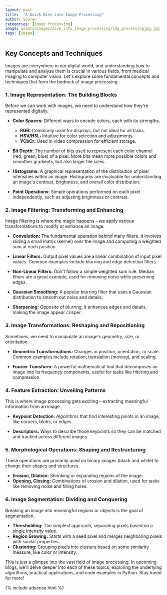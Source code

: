 ```yaml
---
layout: post
title:  "A Quick Dive into Image Processing"
author: Souren
categories: [Image Processing]
image: assets/images/dive_into_image_processing/img_processingjpg.jpg
tags: [image]
---
```


## Key Concepts and Techniques
Images are everywhere in our digital world, and understanding how to manipulate and analyze them is crucial in various fields, from medical imaging to computer vision. Let's explore some fundamental concepts and techniques that form the bedrock of image processing.

### 1. Image Representation: The Building Blocks

Before we can work with images, we need to understand how they're represented digitally. 

*   **Color Spaces:**  Different ways to encode colors, each with its strengths.
    *   **RGB:**  Commonly used for displays, but not ideal for all tasks.
    *   **HSV/HSL:**  Intuitive for color selection and adjustments.
    *   **YCbCr:**  Used in video compression for efficient storage.

*   **Bit Depth:** The number of bits used to represent each color channel (red, green, blue) of a pixel. More bits mean more possible colors and smoother gradients, but also larger file sizes.

*   **Histograms:** A graphical representation of the distribution of pixel intensities within an image. Histograms are invaluable for understanding an image's contrast, brightness, and overall color distribution.

*   **Point Operations:** Simple operations performed on each pixel independently, such as adjusting brightness or contrast.

### 2. Image Filtering: Transforming and Enhancing

Image filtering is where the magic happens – we apply various transformations to modify or enhance an image.

*   **Convolution:**  The fundamental operation behind many filters. It involves sliding a small matrix (kernel) over the image and computing a weighted sum at each position.

*   **Linear Filters:** Output pixel values are a linear combination of input pixel values. Common examples include blurring and edge detection filters.

*   **Non-Linear Filters:**  Don't follow a simple weighted sum rule. Median filters are a great example, used for removing noise while preserving edges.

*   **Gaussian Smoothing:** A popular blurring filter that uses a Gaussian distribution to smooth out noise and details.

*   **Sharpening:** Opposite of blurring, it enhances edges and details, making the image appear crisper.

### 3. Image Transformations: Reshaping and Repositioning

Sometimes, we need to manipulate an image's geometry, size, or orientation.

*   **Geometric Transformations:** Changes in position, orientation, or scale. Common examples include rotation, translation (moving), and scaling.

*   **Fourier Transform:** A powerful mathematical tool that decomposes an image into its frequency components, useful for tasks like filtering and compression.

### 4. Feature Extraction: Unveiling Patterns

This is where image processing gets exciting – extracting meaningful information from an image.

*   **Keypoint Detection:** Algorithms that find interesting points in an image, like corners, blobs, or edges.

*   **Descriptors:** Ways to describe those keypoints so they can be matched and tracked across different images.

### 5. Morphological Operations: Shaping and Restructuring

These operations are primarily used on binary images (black and white) to change their shapes and structures.

*   **Erosion, Dilation:** Shrinking or expanding regions of the image.
*   **Opening, Closing:** Combinations of erosion and dilation, used for tasks like removing noise and filling holes.

### 6. Image Segmentation: Dividing and Conquering

Breaking an image into meaningful regions or objects is the goal of segmentation.

*   **Thresholding:** The simplest approach, separating pixels based on a single intensity value.
*   **Region Growing:** Starts with a seed pixel and merges neighboring pixels with similar properties.
*   **Clustering:** Grouping pixels into clusters based on some similarity measure, like color or intensity.

This is just a glimpse into the vast field of image processing. In upcoming blogs, we'll delve deeper into each of these topics, exploring the underlying algorithms, practical applications, and code examples in Python. Stay tuned for more!

{% include adsense.html %}